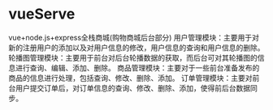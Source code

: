 # vueServe
vue+node.js+express全栈商城(购物商城后台部分)
用户管理模块：主要用于对新的注册用户的添加以及对用户信息的修改，用户信息的查询和用户信息的删除。
轮播图管理模块：主要用于前台对后台轮播数据的获取，而后台可对其轮播图的信息进行查询、编辑、添加、删除。
商品管理模块：主要对于一些前台准备发布的商品的信息进行处理，包括查询、修改、删除、添加。
订单管理模块：主要对前台用户提交订单后，对订单信息的查询、修改、删除、添加，使得前后台数据同步。
